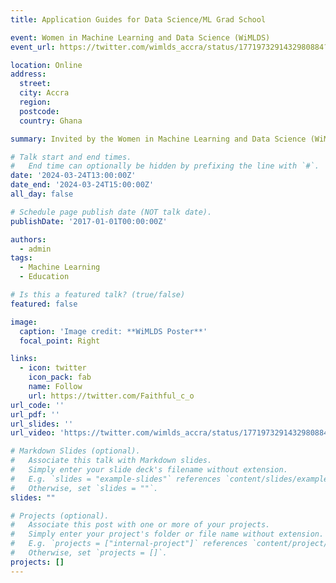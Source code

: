 ```yaml
---
title: Application Guides for Data Science/ML Grad School

event: Women in Machine Learning and Data Science (WiMLDS)
event_url: https://twitter.com/wimlds_accra/status/1771973291432980884?s=46

location: Online
address:
  street: 
  city: Accra
  region: 
  postcode: 
  country: Ghana

summary: Invited by the Women in Machine Learning and Data Science (WiMLDS), Accra, Ghana.

# Talk start and end times.
#   End time can optionally be hidden by prefixing the line with `#`.
date: '2024-03-24T13:00:00Z'
date_end: '2024-03-24T15:00:00Z'
all_day: false

# Schedule page publish date (NOT talk date).
publishDate: '2017-01-01T00:00:00Z'

authors:
  - admin
tags:
  - Machine Learning
  - Education

# Is this a featured talk? (true/false)
featured: false

image:
  caption: 'Image credit: **WiMLDS Poster**'
  focal_point: Right

links:
  - icon: twitter
    icon_pack: fab
    name: Follow
    url: https://twitter.com/Faithful_c_o
url_code: ''
url_pdf: ''
url_slides: ''
url_video: 'https://twitter.com/wimlds_accra/status/1771973291432980884?s=46'

# Markdown Slides (optional).
#   Associate this talk with Markdown slides.
#   Simply enter your slide deck's filename without extension.
#   E.g. `slides = "example-slides"` references `content/slides/example-slides.md`.
#   Otherwise, set `slides = ""`.
slides: ""

# Projects (optional).
#   Associate this post with one or more of your projects.
#   Simply enter your project's folder or file name without extension.
#   E.g. `projects = ["internal-project"]` references `content/project/deep-learning/index.md`.
#   Otherwise, set `projects = []`.
projects: []
---
```

